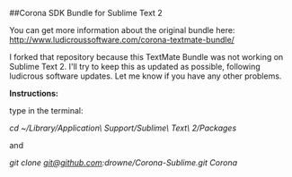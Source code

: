 ##Corona SDK Bundle for Sublime Text 2

You can get more information about the original bundle here: http://www.ludicroussoftware.com/corona-textmate-bundle/

I forked that repository because this TextMate Bundle was not working on Sublime Text 2. I'll try to keep this as updated as possible, following ludicrous software updates. Let me know if you have any other problems.

**Instructions:**

type in the terminal:

*cd ~/Library/Application\ Support/Sublime\ Text\ 2/Packages*

and

*git clone git@github.com:drowne/Corona-Sublime.git Corona*